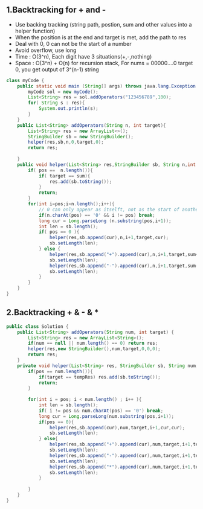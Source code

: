 ## 1.Backtracking for + and - 
* Use backing tracking (string path, postion, sum and other values into a helper function)
* When the position is at the end  and target is met, add the path to res
* Deal with 0, 0 can not be the start of a number 
* Avoid overflow, use long
* Time : O(3^n), Each digit have 3 situations(+,-,nothing)
* Space : O(3^n) + O(n) for recursion stack, For nums = 00000....0 target 0, you get output of 3^(n-1) string 

```java
class myCode {
    public static void main (String[] args) throws java.lang.Exception {
        myCode sol = new myCode();
        List<String> res = sol.addOperators("123456789",100);
        for( String s : res){
            System.out.println(s);
        }        
    }
    public List<String> addOperators(String n, int target){
        List<String> res = new ArrayList<>();
        StringBuilder sb = new StringBuilder();
        helper(res,sb,n,0,target,0);
        return res;
        
    }
    public void helper(List<String> res,StringBuilder sb, String n,int pos,int target,long sum){
        if( pos ==  n.length()){
            if( target == sum){
                res.add(sb.toString());
            }
            return;
        }
        for(int i=pos;i<n.length();i++){
            // 0 can only appear as itselft, not as the start of another number 
            if(n.charAt(pos) == '0' && i != pos) break;
            long cur = Long.parseLong (n.substring(pos,i+1));
            int len = sb.length();
            if( pos == 0 ){
                helper(res,sb.append(cur),n,i+1,target,cur);
                sb.setLength(len);
            } else {
                helper(res,sb.append("+").append(cur),n,i+1,target,sum+cur);
                sb.setLength(len);
                helper(res,sb.append("-").append(cur),n,i+1,target,sum-cur);
                sb.setLength(len);
            }
        }
    }
}

```


## 2.Backtracking + & - & * 

```java
public class Solution {
    public List<String> addOperators(String num, int target) {
        List<String> res = new ArrayList<String>();
        if(num == null || num.length() == 0) return res;
        helper(res,new StringBuilder(),num,target,0,0,0);
        return res;
    }
    private void helper(List<String> res, StringBuilder sb, String num, int target, int pos, long tempRes, long multed){
        if(pos == num.length()){
            if(target == tempRes) res.add(sb.toString());
            return;
        }
        
        for(int i = pos; i < num.length() ; i++ ){
            int len = sb.length();
            if( i != pos && num.charAt(pos) == '0') break;
            long cur = Long.parseLong(num.substring(pos,i+1));
            if(pos == 0){
                helper(res,sb.append(cur),num,target,i+1,cur,cur);
                sb.setLength(len);
            } else{
                helper(res,sb.append("+").append(cur),num,target,i+1,tempRes+cur,cur);
                sb.setLength(len);
                helper(res,sb.append("-").append(cur),num,target,i+1,tempRes-cur,-cur);
                sb.setLength(len);
                helper(res,sb.append("*").append(cur),num,target,i+1,tempRes-multed+multed*cur,multed*cur);
                sb.setLength(len);
            }
            
        }
    }
}
```